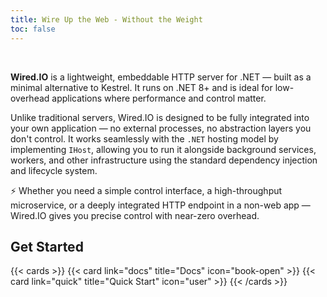 ```yaml
---
title: Wire Up the Web - Without the Weight
toc: false
---
```

<br/>

**Wired.IO** is a lightweight, embeddable HTTP server for .NET — built as a minimal alternative to Kestrel. It runs on .NET 8+ and is ideal for low-overhead applications where performance and control matter.

Unlike traditional servers, Wired.IO is designed to be fully integrated into your own application — no external processes, no abstraction layers you don't control. It works seamlessly with the `.NET` hosting model by implementing `IHost`, allowing you to run it alongside background services, workers, and other infrastructure using the standard dependency injection and lifecycle system.

⚡ Whether you need a simple control interface, a high-throughput microservice, or a deeply integrated HTTP endpoint in a non-web app — Wired.IO gives you precise control with near-zero overhead.


## Get Started

{{< cards >}}
  {{< card link="docs" title="Docs" icon="book-open" >}}
  {{< card link="quick" title="Quick Start" icon="user" >}}
{{< /cards >}}
